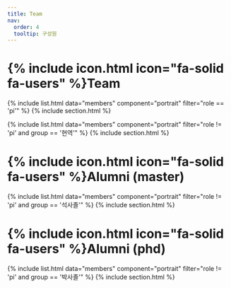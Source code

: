 ```yaml
---
title: Team
nav:
  order: 4
  tooltip: 구성원
---
```


# {% include icon.html icon="fa-solid fa-users" %}Team

{% include list.html data="members" component="portrait" filter="role == 'pi'" %}
{% include section.html %}

{% include list.html data="members" component="portrait" filter="role != 'pi' and group == '현역'" %}
{% include section.html %}

# {% include icon.html icon="fa-solid fa-users" %}Alumni (master)
{% include list.html data="members" component="portrait" filter="role != 'pi' and group == '석사졸'" %}
{% include section.html %}

# {% include icon.html icon="fa-solid fa-users" %}Alumni (phd)
{% include list.html data="members" component="portrait" filter="role != 'pi' and group == '박사졸'" %}
{% include section.html %}
